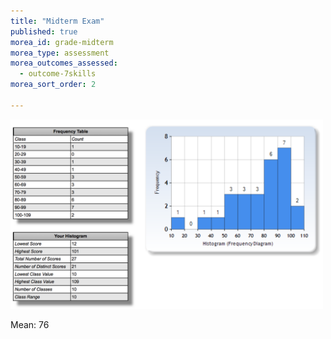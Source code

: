 ```yaml
---
title: "Midterm Exam"
published: true
morea_id: grade-midterm
morea_type: assessment
morea_outcomes_assessed:
  - outcome-7skills
morea_sort_order: 2
  
---
```


<a href="results.png"><img src="results.png" width="500"></a>

Mean: 76
